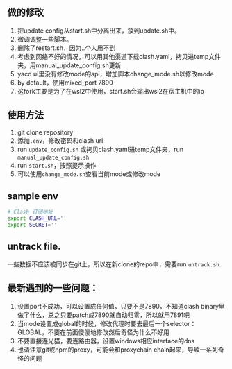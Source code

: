 ## 做的修改

1. 把update config从start.sh中分离出来，放到update.sh中。
2. 微调调整一些脚本。
3. 删除了restart.sh，因为..个人用不到
4. 考虑到网络不好的情况，可以用其他渠道下载clash.yaml，拷贝进temp文件夹，用manual_update_config.sh更新
5. yacd ui里没有修改mode的api，增加脚本change_mode.sh以修改mode
6. by default，使用mixed_port 7890
7. 这fork主要是为了在wsl2中使用，start.sh会输出wsl2在宿主机中的ip

## 使用方法
1. git clone repository
2. 添加`.env`，修改密码和clash url
3. run `update_config.sh` 或拷贝clash.yaml进temp文件夹，run `manual_update_config.sh`
4. run `start.sh`，按照提示操作
5. 可以使用`change_mode.sh`查看当前mode或修改mode

## sample env
```bash
# Clash 订阅地址
export CLASH_URL=''
export SECRET=''
```

## untrack file.
一些数据不应该被同步在git上，所以在新clone的repo中，需要run `untrack.sh`. 

## 最新遇到的一些问题：
1. 设置port不成功，可以设置成任何值，只要不是7890，不知道clash binary里做了什么，总之只要patch成7890就自动归零，所以就用7891吧
2. 当mode设置成global的时候，修改代理时要去最后一个selector：GLOBAL，不要在前面傻傻地修改然后奇怪为什么不好用
3. 不要直接连光猫，要连路由器，设置windows相应interface的dns
4. 也请注意git或npm的proxy，可能会和proxychain chain起来，导致一系列奇怪的问题